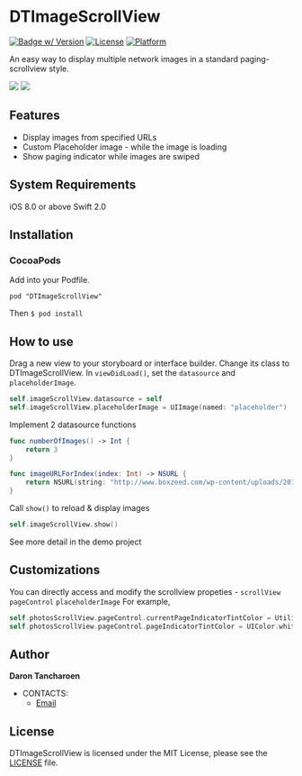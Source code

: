DTImageScrollView
===========

[![Badge w/ Version](http://cocoapod-badges.herokuapp.com/v/DTImageScrollView/badge.png)](http://cocoadocs.org/docsets/Pulsator)
[![License](http://img.shields.io/badge/license-MIT-lightgrey.svg?style=flat
)](http://mit-license.org)
[![Platform](https://img.shields.io/cocoapods/p/DTImageScrollView.svg?style=flat)](http://cocoadocs.org/docsets/TOCropViewController)

An easy way to display multiple network images in a standard paging-scrollview style.

![](screenshot1.jpg)
![](screenshot2.jpg)
                    
## Features
* Display images from specified URLs
* Custom Placeholder image - while the image is loading
* Show paging indicator while images are swiped

## System Requirements
iOS 8.0 or above
Swift 2.0

## Installation

### CocoaPods

Add into your Podfile.

```:Podfile
pod "DTImageScrollView"
```

Then `$ pod install`

## How to use

Drag a new view to your storyboard or interface builder. Change its class to DTImageScrollView.
In `viewDidLoad()`, set the `datasource` and `placeholderImage`.

```swift
self.imageScrollView.datasource = self
self.imageScrollView.placeholderImage = UIImage(named: "placeholder")
```

Implement 2 datasource functions

```swift
func numberOfImages() -> Int {
    return 3
}

func imageURLForIndex(index: Int) -> NSURL {
    return NSURL(string: "http://www.boxzeed.com/wp-content/uploads/2015/09/1.1.3.jpg")!
}
```

Call `show()` to reload & display images

```swift
self.imageScrollView.show()
```

See more detail in the demo project

## Customizations

You can directly access and modify the scrollview propeties - `scrollView` `pageControl` `placeholderImage`
For example,
```swift
self.photosScrollView.pageControl.currentPageIndicatorTintColor = Utility.MAIN_RED_COLOR
self.photosScrollView.pageControl.pageIndicatorTintColor = UIColor.whiteColor()
```

## Author

**Daron Tancharoen**

- CONTACTS:
  - [Email](daront@gmail.com)

## License
DTImageScrollView is licensed under the MIT License, please see the [LICENSE](LICENSE) file.

